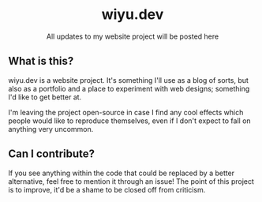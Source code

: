 <div align="center">
<h1>wiyu.dev</h1>
<p>All updates to my website project will be posted here</p>
</div>

## What is this?

wiyu.dev is a website project. It's something I'll use as a blog of sorts, but also as a portfolio and a place to experiment with web designs; something I'd like to get better at.

I'm leaving the project open-source in case I find any cool effects which people would like to reproduce themselves, even if I don't expect to fall on anything very uncommon.

## Can I contribute?

If you see anything within the code that could be replaced by a better alternative, feel free to mention it through an issue! The point of this project is to improve, it'd be a shame to be closed off from criticism.
